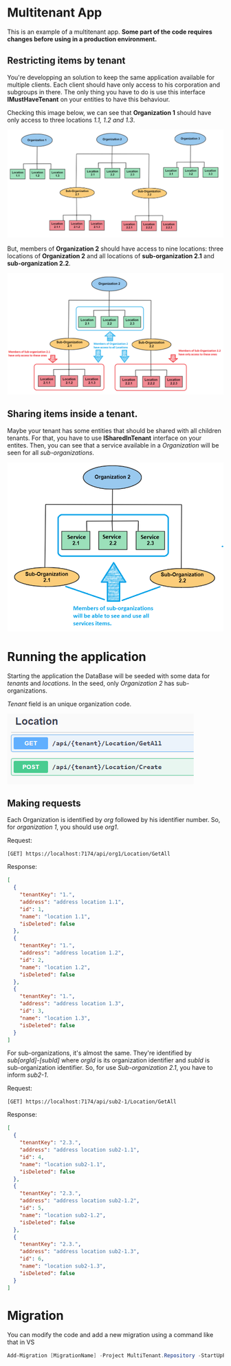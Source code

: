 # Multitenant App
This is an example of a multitenant app. **Some part of the code requires changes before using in a production environment.**

## Restricting items by tenant
You're developping an solution to keep the same application available for multiple clients. Each client should have only access to his corporation and subgroups in there. 
The only thing you have to do is use this interface **IMustHaveTenant** on your entities to have this behaviour.

Checking this image below, we can see that **Organization 1** should have only access to three locations *1.1, 1.2 and 1.3*. 

![Image 2](./assets/img2.png)

But, members of **Organization 2** should have access to nine locations: three locations of **Organization 2** and all locations of **sub-organization 2.1** and **sub-organization 2.2**.

![Image 3](./assets/img3.png)

## Sharing items inside a tenant.
Maybe your tenant has some entities that should be shared with all children tenants. For that, you have to use **ISharedInTenant** interface on your entites. 
Then, you can see that a service available in a *Organization* will be seen for all *sub-organizations*.

![Image 4](./assets/img4.png)

# Running the application

Starting the application the DataBase will be seeded with some data for *tenants* and *locations*. In the seed, only *Organization 2* has sub-organizations.

*Tenant* field is an unique organization code. 

![Image 1](./assets/img1.png)

## Making requests
Each Organization is identified by *org* followed by his identifier number. So, for *organization 1*, you should use *org1*. 

Request:
```
[GET] https://localhost:7174/api/org1/Location/GetAll
```

Response:
```json
[
  {
    "tenantKey": "1.",
    "address": "address location 1.1",
    "id": 1,
    "name": "location 1.1",
    "isDeleted": false
  },
  {
    "tenantKey": "1.",
    "address": "address location 1.2",
    "id": 2,
    "name": "location 1.2",
    "isDeleted": false
  },
  {
    "tenantKey": "1.",
    "address": "address location 1.3",
    "id": 3,
    "name": "location 1.3",
    "isDeleted": false
  }
]
```

For sub-organizations, it's almost the same. They're identified by *sub[orgId]-[subId]* where *orgId* is its organization identifier and *subId* is sub-organization identifier. So, for use *Sub-organization 2.1*, you have to inform *sub2-1*.

Request:
```
[GET] https://localhost:7174/api/sub2-1/Location/GetAll
```

Response:
```json
[
  {
    "tenantKey": "2.3.",
    "address": "address location sub2-1.1",
    "id": 4,
    "name": "location sub2-1.1",
    "isDeleted": false
  },
  {
    "tenantKey": "2.3.",
    "address": "address location sub2-1.2",
    "id": 5,
    "name": "location sub2-1.2",
    "isDeleted": false
  },
  {
    "tenantKey": "2.3.",
    "address": "address location sub2-1.3",
    "id": 6,
    "name": "location sub2-1.3",
    "isDeleted": false
  }
]
```

# Migration
You can modify the code and add a new migration using a command like that in VS
```powershell
Add-Migration [MigrationName] -Project MultiTenant.Repository -StartUpProject MultiTenant.App
```